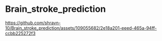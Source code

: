 # Brain_stroke_prediction


https://github.com/shravn-10/Brain_stroke_prediction/assets/109055682/2e18a201-eeed-465a-94ff-ccbb225272f3

